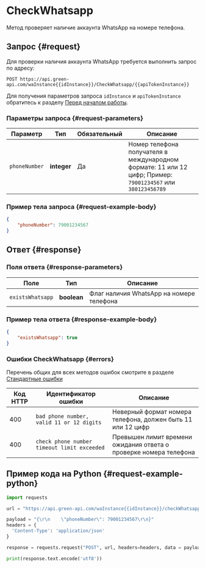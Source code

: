 # CheckWhatsapp

Метод проверяет наличие аккаунта WhatsApp на номере телефона.

## Запрос {#request}

Для проверки наличия аккаунта WhatsApp требуется выполнить запрос по адресу:
```
POST https://api.green-api.com/waInstance{{idInstance}}/CheckWhatsapp/{{apiTokenInstance}}
```

Для получения параметров запроса `idInstance` и `apiTokenInstance` обратитесь к разделу [Перед началом работы](../../before-start.md#parameters).

### Параметры запроса {#request-parameters}

Параметр | Тип | Обязательный | Описание
----- | ----- | ----- | -----
`phoneNumber` | **integer** | Да | Номер телефона получателя в международном формате: 11 или 12 цифр; Пример: `79001234567` или `380123456789`

### Пример тела запроса {#request-example-body}

```json
{
    "phoneNumber": 79001234567
}
```

## Ответ {#response}

### Поля ответа {#response-parameters}

Поле | Тип |  Описание
----- | ----- | ----- 
`existsWhatsapp` | **boolean** | Флаг наличия WhatsApp на номере телефона

### Пример тела ответа {#response-example-body}

```json
{
    "existsWhatsapp": true
}
```

### Ошибки CheckWhatsapp {#errors}

Перечень общих для всех методов ошибок смотрите в разделе [Стандартные ошибки](../common-errors.md)

Код HTTP | Идентификатор ошибки | Описание
----- | ----- | -----
400 | `bad phone number, valid 11 or 12 digits` | Неверный формат номера телефона, должен быть 11 или 12 цифр
400 | `check phone number timeout limit exceeded` | Превышен лимит времени ожидания ответа о проверке номера телефона

## Пример кода на Python  {#request-example-python}

```python
import requests

url = "https://api.green-api.com/waInstance{{idInstance}}/checkWhatsapp/{{apiTokenInstance}}"

payload = "{\r\n    \"phoneNumber\": 79001234567\r\n}"
headers = {
  'Content-Type': 'application/json'
}

response = requests.request("POST", url, headers=headers, data = payload)

print(response.text.encode('utf8'))
```